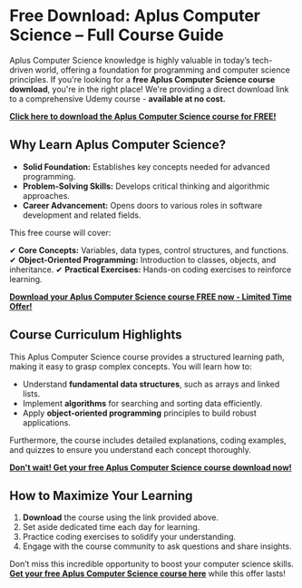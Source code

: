 # Free Download: Aplus Computer Science – Full Course Guide

Aplus Computer Science knowledge is highly valuable in today’s tech-driven world, offering a foundation for programming and computer science principles. If you're looking for a **free Aplus Computer Science course download**, you're in the right place! We're providing a direct download link to a comprehensive Udemy course - **available at no cost.**

[**Click here to download the Aplus Computer Science course for FREE!**](https://udemywork.com/aplus-computer-science)

## Why Learn Aplus Computer Science?

*   **Solid Foundation:** Establishes key concepts needed for advanced programming.
*   **Problem-Solving Skills:** Develops critical thinking and algorithmic approaches.
*   **Career Advancement:** Opens doors to various roles in software development and related fields.

This free course will cover:

✔ **Core Concepts:** Variables, data types, control structures, and functions.
✔ **Object-Oriented Programming:** Introduction to classes, objects, and inheritance.
✔ **Practical Exercises:** Hands-on coding exercises to reinforce learning.

[**Download your Aplus Computer Science course FREE now - Limited Time Offer!**](https://udemywork.com/aplus-computer-science)

## Course Curriculum Highlights

This Aplus Computer Science course provides a structured learning path, making it easy to grasp complex concepts. You will learn how to:

*   Understand **fundamental data structures**, such as arrays and linked lists.
*   Implement **algorithms** for searching and sorting data efficiently.
*   Apply **object-oriented programming** principles to build robust applications.

Furthermore, the course includes detailed explanations, coding examples, and quizzes to ensure you understand each concept thoroughly.

[**Don't wait! Get your free Aplus Computer Science course download now!**](https://udemywork.com/aplus-computer-science)

## How to Maximize Your Learning

1.  **Download** the course using the link provided above.
2.  Set aside dedicated time each day for learning.
3.  Practice coding exercises to solidify your understanding.
4.  Engage with the course community to ask questions and share insights.

Don’t miss this incredible opportunity to boost your computer science skills. **[Get your free Aplus Computer Science course here](https://udemywork.com/aplus-computer-science)** while this offer lasts!
